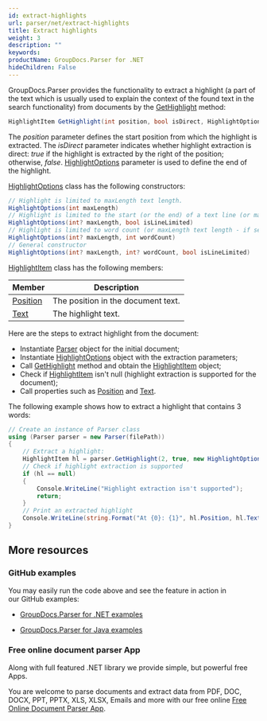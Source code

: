 ```yaml
---
id: extract-highlights
url: parser/net/extract-highlights
title: Extract highlights
weight: 3
description: ""
keywords: 
productName: GroupDocs.Parser for .NET
hideChildren: False
---
```

GroupDocs.Parser provides the functionality to extract a highlight (a part of the text which is usually used to explain the context of the found text in the search functionality) from documents by the [GetHighlight](https://apireference.groupdocs.com/net/parser/groupdocs.parser/parser/methods/gethighlight) method:

```csharp
HighlightItem GetHighlight(int position, bool isDirect, HighlightOptions options)

```

The *position* parameter defines the start position from which the highlight is extracted. The *isDirect* parameter indicates whether highlight extraction is direct: *true* if the highlight is extracted by the right of the position; otherwise, *false*. [HighlightOptions](https://apireference.groupdocs.com/net/parser/groupdocs.parser.options/highlightoptions) parameter is used to define the end of the highlight.

[HighlightOptions](https://apireference.groupdocs.com/net/parser/groupdocs.parser.options/highlightoptions) class has the following constructors:

```csharp
// Highlight is limited to maxLength text length.
HighlightOptions(int maxLength)
// Highlight is limited to the start (or the end) of a text line (or maxLength text length - if set).
HighlightOptions(int? maxLength, bool isLineLimited)
// Highlight is limited to word count (or maxLength text length - if set).
HighlightOptions(int? maxLength, int wordCount)
// General constructor
HighlightOptions(int? maxLength, int? wordCount, bool isLineLimited)

```

[HighlightItem](https://apireference.groupdocs.com/net/parser/groupdocs.parser.data/highlightitem) class has the following members:

| Member | Description |
| --- | --- |
| [Position](https://apireference.groupdocs.com/net/parser/groupdocs.parser.data/highlightitem/properties/position) | The position in the document text. |
| [Text](https://apireference.groupdocs.com/net/parser/groupdocs.parser.data/highlightitem/properties/text) | The highlight text. |

Here are the steps to extract highlight from the document:

*   Instantiate [Parser](https://apireference.groupdocs.com/net/parser/groupdocs.parser/parser) object for the initial document;
*   Instantiate [HighlightOptions](https://apireference.groupdocs.com/net/parser/groupdocs.parser.options/highlightoptions) object with the extraction parameters;
*   Call [GetHighlight](https://apireference.groupdocs.com/net/parser/groupdocs.parser/parser/methods/gethighlight) method and obtain the [HighlightItem](https://apireference.groupdocs.com/net/parser/groupdocs.parser.data/highlightitem) object;
*   Check if [HighlightItem](https://apireference.groupdocs.com/net/parser/groupdocs.parser.data/highlightitem) isn't null (highlight extraction is supported for the document);
*   Call properties such as  [Position](https://apireference.groupdocs.com/net/parser/groupdocs.parser.data/highlightitem/properties/position) and [Text](https://apireference.groupdocs.com/net/parser/groupdocs.parser.data/highlightitem/properties/text).

The following example shows how to extract a highlight that contains 3 words:

```csharp
// Create an instance of Parser class
using (Parser parser = new Parser(filePath))
{
    // Extract a highlight:
    HighlightItem hl = parser.GetHighlight(2, true, new HighlightOptions(3));
    // Check if highlight extraction is supported
    if (hl == null)
    {
        Console.WriteLine("Highlight extraction isn't supported");
        return;
    }
    // Print an extracted highlight
    Console.WriteLine(string.Format("At {0}: {1}", hl.Position, hl.Text));
}

```

## More resources

### GitHub examples

You may easily run the code above and see the feature in action in our GitHub examples:

*   [GroupDocs.Parser for .NET examples](https://github.com/groupdocs-parser/GroupDocs.Parser-for-.NET)
    
*   [GroupDocs.Parser for Java examples](https://github.com/groupdocs-parser/GroupDocs.Parser-for-Java)
    

### Free online document parser App

Along with full featured .NET library we provide simple, but powerful free Apps.

You are welcome to parse documents and extract data from PDF, DOC, DOCX, PPT, PPTX, XLS, XLSX, Emails and more with our free online [Free Online Document Parser App](https://products.groupdocs.app/parser).

